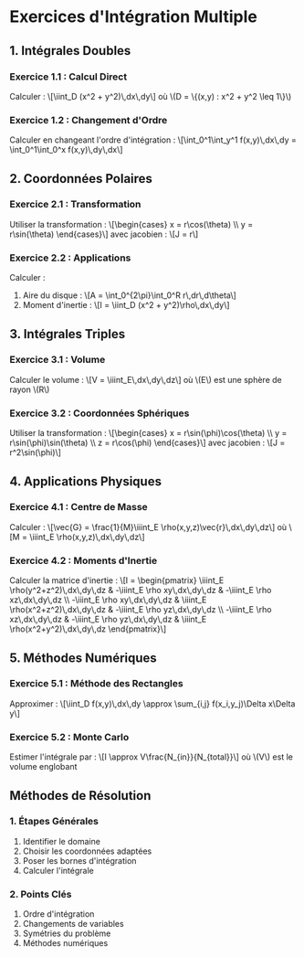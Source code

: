 # Exercices d'Intégration Multiple

## 1. Intégrales Doubles

### Exercice 1.1 : Calcul Direct
Calculer :
\\[\\iint_D (x^2 + y^2)\\,dx\\,dy\\]
où \\(D = \\{(x,y) : x^2 + y^2 \\leq 1\\}\\)

### Exercice 1.2 : Changement d'Ordre
Calculer en changeant l'ordre d'intégration :
\\[\\int_0^1\\int_y^1 f(x,y)\\,dx\\,dy = \\int_0^1\\int_0^x f(x,y)\\,dy\\,dx\\]

## 2. Coordonnées Polaires

### Exercice 2.1 : Transformation
Utiliser la transformation :
\\[\\begin{cases}
x = r\\cos(\\theta) \\\\
y = r\\sin(\\theta)
\\end{cases}\\]
avec jacobien : \\[J = r\\]

### Exercice 2.2 : Applications
Calculer :
1. Aire du disque : 
   \\[A = \\int_0^{2\\pi}\\int_0^R r\\,dr\\,d\\theta\\]
2. Moment d'inertie : 
   \\[I = \\iint_D (x^2 + y^2)\\rho\\,dx\\,dy\\]

## 3. Intégrales Triples

### Exercice 3.1 : Volume
Calculer le volume :
\\[V = \\iiint_E\\,dx\\,dy\\,dz\\]
où \\(E\\) est une sphère de rayon \\(R\\)

### Exercice 3.2 : Coordonnées Sphériques
Utiliser la transformation :
\\[\\begin{cases}
x = r\\sin(\\phi)\\cos(\\theta) \\\\
y = r\\sin(\\phi)\\sin(\\theta) \\\\
z = r\\cos(\\phi)
\\end{cases}\\]
avec jacobien : \\[J = r^2\\sin(\\phi)\\]

## 4. Applications Physiques

### Exercice 4.1 : Centre de Masse
Calculer :
\\[\\vec{G} = \\frac{1}{M}\\iiint_E \\rho(x,y,z)\\vec{r}\\,dx\\,dy\\,dz\\]
où \\[M = \\iiint_E \\rho(x,y,z)\\,dx\\,dy\\,dz\\]

### Exercice 4.2 : Moments d'Inertie
Calculer la matrice d'inertie :
\\[I = \\begin{pmatrix}
\\iiint_E \\rho(y^2+z^2)\\,dx\\,dy\\,dz & -\\iiint_E \\rho xy\\,dx\\,dy\\,dz & -\\iiint_E \\rho xz\\,dx\\,dy\\,dz \\\\
-\\iiint_E \\rho xy\\,dx\\,dy\\,dz & \\iiint_E \\rho(x^2+z^2)\\,dx\\,dy\\,dz & -\\iiint_E \\rho yz\\,dx\\,dy\\,dz \\\\
-\\iiint_E \\rho xz\\,dx\\,dy\\,dz & -\\iiint_E \\rho yz\\,dx\\,dy\\,dz & \\iiint_E \\rho(x^2+y^2)\\,dx\\,dy\\,dz
\\end{pmatrix}\\]

## 5. Méthodes Numériques

### Exercice 5.1 : Méthode des Rectangles
Approximer :
\\[\\iint_D f(x,y)\\,dx\\,dy \\approx \\sum_{i,j} f(x_i,y_j)\\Delta x\\Delta y\\]

### Exercice 5.2 : Monte Carlo
Estimer l'intégrale par :
\\[I \\approx V\\frac{N_{in}}{N_{total}}\\]
où \\(V\\) est le volume englobant

## Méthodes de Résolution

### 1. Étapes Générales
1. Identifier le domaine
2. Choisir les coordonnées adaptées
3. Poser les bornes d'intégration
4. Calculer l'intégrale

### 2. Points Clés
1. Ordre d'intégration
2. Changements de variables
3. Symétries du problème
4. Méthodes numériques 